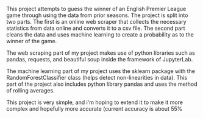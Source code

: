 This project attempts to guess the winner of an English Premier League game through using the data from prior seasons.
The project is split into two parts. The first is an online web scraper that collects the necessary statistics from data online and converts it to a csv file. The second part cleans the data and uses machine learning to create a probability as to the winner of the game.

The web scraping part of my project makes use of python libraries such as pandas, requests, and beautiful soup inside the framework of JupyterLab.

The machine learning part of my project uses the sklearn package with the RandomForestClassifier class (helps detect non-linearities in data). This part of the project also includes python library pandas and uses the method of rolling averages.

This project is very simple, and i'm hoping to extend it to make it more complex and hopefully more accurate (current accuracy is about 55%
